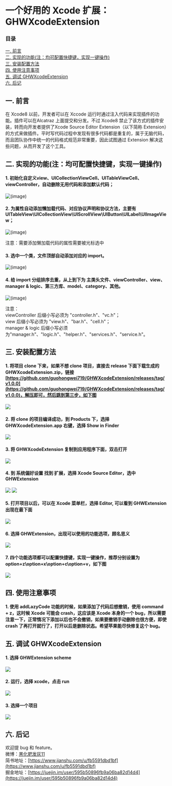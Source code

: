 # 一个好用的 Xcode 扩展：GHWXcodeExtension
### 目录

[一. 前言](https://github.com/guohongwei719/GHWXcodeExtension#%E4%B8%80-%E5%89%8D%E8%A8%80)   
[二. 实现的功能(注：均可配置快捷键，实现一键操作)](https://github.com/guohongwei719/GHWXcodeExtension#%E4%BA%8C-%E5%AE%9E%E7%8E%B0%E7%9A%84%E5%8A%9F%E8%83%BD%E6%B3%A8%E5%9D%87%E5%8F%AF%E9%85%8D%E7%BD%AE%E5%BF%AB%E6%8D%B7%E9%94%AE%E5%AE%9E%E7%8E%B0%E4%B8%80%E9%94%AE%E6%93%8D%E4%BD%9C)  
[三. 安装配置方法](https://github.com/guohongwei719/GHWXcodeExtension#%E4%B8%89-%E5%AE%89%E8%A3%85%E9%85%8D%E7%BD%AE%E6%96%B9%E6%B3%95)  
[四. 使用注意事项](https://github.com/guohongwei719/GHWXcodeExtension#%E5%9B%9B-%E4%BD%BF%E7%94%A8%E6%B3%A8%E6%84%8F%E4%BA%8B%E9%A1%B9)  
[五. 调试 GHWXcodeExtension](https://github.com/guohongwei719/GHWXcodeExtension#%E4%BA%94-%E8%B0%83%E8%AF%95-ghwxcodeextension)  
[六. 后记](https://github.com/guohongwei719/GHWXcodeExtension#%E5%85%AD-%E5%90%8E%E8%AE%B0)

## 一. 前言
在 Xcode8 以前，开发者可以在 Xccode 运行时通过注入代码来实现插件的功能。插件可以在Alcatraz 上面提交和分发。不过 Xcode8 禁止了该方式的插件安装，转而向开发者提供了Xcode Source Editor Extension（以下简称 Extension）的方式来做插件。平时写代码过程中发现有很多代码都是重复的，属于无脑代码，而且团队协作中统一的代码格式规范非常重要，因此试图通过 Extension 解决这些问题，从而开发了这个工具。
## 二. 实现的功能(注：均可配置快捷键，实现一键操作)
#### 1. 初始化自定义view、UICollectionViewCell、UITableViewCell、viewController，自动删除无用代码和添加默认代码；

![(image)](https://github.com/guohongwei719/GHWXcodeExtension/blob/master/resources/initView.gif)


#### 2. 为属性自动添加懒加载代码、对应协议声明和协议方法，主要有 UITableView\UICollectionView\UIScrollView\UIButton\UILabel\UIImageView；  

![(image)](https://github.com/guohongwei719/GHWXcodeExtension/blob/master/resources/addLazyCode.gif)

注意：需要添加懒加载代码的属性需要被光标选中

#### 3. 选中一个类，文件顶部自动添加对应的 import。
  
![(image)](https://github.com/guohongwei719/GHWXcodeExtension/blob/master/resources/addImport.gif)

#### 4. 给 import 分组排序去重，从上到下为 主类头文件、viewController、view、manager & logic、第三方库、model、category、其他。
  
![(image)](https://github.com/guohongwei719/GHWXcodeExtension/blob/master/resources/sortImport.gif)

注意：  
viewController 后缀小写必须为 "controller.h"、"vc.h"；  
view 后缀小写必须为 "view.h"、"bar.h"、"cell.h"；  
manager & logic 后缀小写必须为"manager.h"、"logic.h"、"helper.h"、"services.h"、"service.h"。

## 三. 安装配置方法
#### 1. 将项目 clone 下来，如果不想 clone 项目，直接去 release 下面下载生成的 GHWXcodeExtension.zip，链接 [https://github.com/guohongwei719/GHWXcodeExtension/releases/tag/v1.0.0](https://github.com/guohongwei719/GHWXcodeExtension/releases/tag/v1.0.0)，解压即可，然后跳到第三步，如下图
![](./resources/11.png)
#### 2. 将 clone 的项目编译成功，到 Products 下，选择 GHWXcodeExtension.app 右键，选择 Show in Finder
![](./resources/6.png)

#### 3. 将 GHWXcodeExtension 复制到应用程序下面，双击打开
![](./resources/7.png)
#### 4. 到 系统偏好设置 找到 扩展，选择 Xcode Source Editor，选中 GHWExtension
![](./resources/8.png)
![](./resources/9.png)

#### 5. 打开项目以后，可以在 Xcode 菜单栏，选择 Editor, 可以看到 GHWExtension 出现在最下面
![](./resources/4.png)

#### 6. 选择 GHWExtension，出现可以使用的功能选项，顾名思义
![](./resources/5.png)

#### 7. 四个功能选项都可以配置快捷键，实现一键操作，推荐分别设置为 option+z\option+x\option+c\option+v，如下图
![](./resources/10.png)

## 四. 使用注意事项
#### 1. 使用 addLazyCode 功能的时候，如果添加了代码后想撤销，使用 command + z，这时候 Xcode 可能会 crash，这应该是 Xcode 本身的一个 bug，所以需要注意一下，正常情况下添加以后也不会撤销，如果要撤销手动删除也很方便，即使 crash 了再打开就行了，打开以后是删除状态。希望苹果能尽快修复这个 bug。

## 五. 调试 GHWXcodeExtension
#### 1. 选择 GHWExtension scheme
![](./resources/1.png)

#### 2. 运行，选择 xcode，点击 run
![](./resources/2.png)

#### 3. 选择一个项目
![](./resources/3.png)

## 六. 后记
欢迎提 bug 和 feature。  
微博：[黑化肥发灰11](https://weibo.com/u/2977255324)   
简书地址：[https://www.jianshu.com/u/fb5591dbd1bf](https://www.jianshu.com/u/fb5591dbd1bf)  
掘金地址：[https://juejin.im/user/595b50896fb9a06ba82d14d4](https://juejin.im/user/595b50896fb9a06ba82d14d4)
